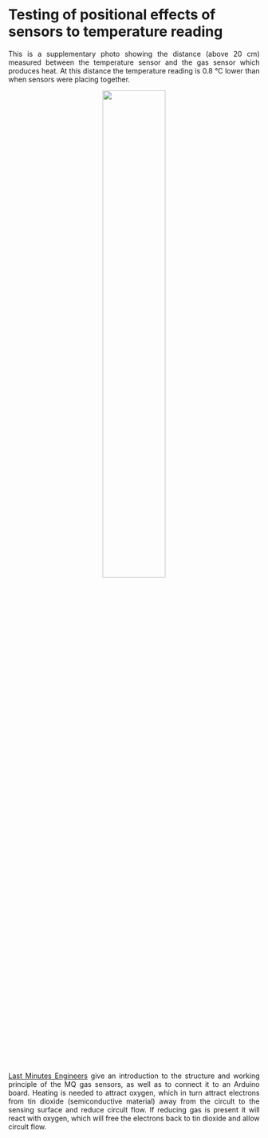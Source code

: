 # Testing of positional effects of sensors to temperature reading

<p align="justify"> 
This is a supplementary photo showing the distance (above 20 cm) measured between the temperature sensor and the gas sensor which produces heat. 
At this distance the temperature reading is 0.8 °C lower than when sensors were placing together.
</p>  
  
<p align="center">
<img src="https://user-images.githubusercontent.com/91855312/148687198-71ad74a4-1695-4642-aee5-044fc799b7db.jpg" width=50% height=50%>
</p>

<p align="justify"> 
<a href=https://lastminuteengineers.com/mq2-gas-senser-arduino-tutorial/>Last Minutes Engineers</a> give an introduction to the structure and working principle of the MQ gas sensors,
as well as to connect it to an Arduino board. Heating is needed to attract oxygen, which in turn attract electrons from tin dioxide (semiconductive material) 
away from the circult to the sensing surface and reduce circult flow. If reducing gas is present it will react with oxygen, which will free the electrons back to tin dioxide and allow
circult flow.


</p>
